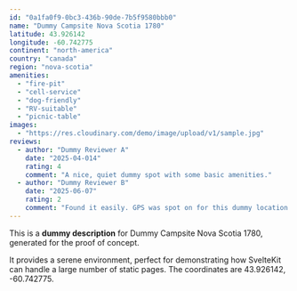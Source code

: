 ```yaml
---
id: "0a1fa0f9-0bc3-436b-90de-7b5f9580bbb0"
name: "Dummy Campsite Nova Scotia 1780"
latitude: 43.926142
longitude: -60.742775
continent: "north-america"
country: "canada"
region: "nova-scotia"
amenities:
  - "fire-pit"
  - "cell-service"
  - "dog-friendly"
  - "RV-suitable"
  - "picnic-table"
images:
  - "https://res.cloudinary.com/demo/image/upload/v1/sample.jpg"
reviews:
  - author: "Dummy Reviewer A"
    date: "2025-04-014"
    rating: 4
    comment: "A nice, quiet dummy spot with some basic amenities."
  - author: "Dummy Reviewer B"
    date: "2025-06-07"
    rating: 2
    comment: "Found it easily. GPS was spot on for this dummy location."
---
```


This is a **dummy description** for Dummy Campsite Nova Scotia 1780, generated for the proof of concept.

It provides a serene environment, perfect for demonstrating how SvelteKit can handle a large number of static pages. The coordinates are 43.926142, -60.742775.
